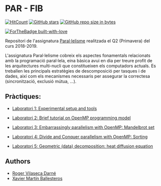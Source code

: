 # PAR - FIB

[![HitCount](http://hits.dwyl.io/xmartin46/PAR.svg)](http://hits.dwyl.io/xmartin46/PAR)
[![GitHub stars](https://img.shields.io/github/stars/xmartin46/PAR.svg)](https://GitHub.com/xmartin46/PAR/stargazers/)
[![GitHub repo size in bytes](https://img.shields.io/github/repo-size/xmartin46/PAR.svg?color=yellow)](https://github.com/xmartin46/PAR)


[![ForTheBadge built-with-love](http://ForTheBadge.com/images/badges/built-with-love.svg)](https://github.com/xmartin46/PAR)

Repositori de l'assignatura [Paral·lelisme](https://www.fib.upc.edu/ca/estudis/graus/grau-en-enginyeria-informatica/pla-destudis/assignatures/PAR)
realitzada el Q2 (Primavera) del curs 2018-2019.

L'assignatura Paral·lelisme cobreix els aspectes fonamentals relacionats amb la programació paral·lela, eina bàsica avui en dia 
per treure profit de les arquitectures multi-nucli que constitueixen els computadors actuals. Es treballen les principals
estratègies de descomposició per tasques i de dades, així com els mecanismes necessaris per assegurar la correctesa
(sincronització, exclusió mútua, ...).

## Pràctiques:

* [Laboratori 1: Experimental setup and tools](https://github.com/xmartin46/PAR/blob/master/Lab1/Entregable.pdf)

* [Laboratori 2: Brief tutorial on OpenMP programming model](https://github.com/xmartin46/PAR/blob/master/Lab2/Entregable.pdf)

* [Laboratori 3: Embarrassingly parallelism with OpenMP: Mandelbrot set](https://github.com/xmartin46/PAR/blob/master/Lab3/Entregable.pdf)

* [Laboratori 4: Divide and Conquer parallelism with OpenMP: Sorting](https://github.com/xmartin46/PAR/blob/master/Lab4/Entregable.pdf)

* [Laboratori 5: Geometric (data) decomposition: heat diffusion equation](https://github.com/xmartin46/PAR/blob/master/Lab5/Entregable.pdf)

## Authors
- [Roger Vilaseca Darné](https://github.com/Rovi98)
- [Xavier Martín Ballesteros](https://github.com/xmartin46)
